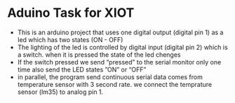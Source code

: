 Aduino Task for XIOT
=============================

- This is an arduino project that uses one digital output (digital pin 1) as a led which has two states (ON - OFF)
- The lighting of the led is controlled by digital input (digital pin 2) which is a switch. when it is pressed the state of the led chenges
- If the switch pressed we send “pressed” to the serial monitor only one time also send the LED states ”ON” or “OFF”
- in parallel, the program send continuous serial data comes from temperature sensor with 3 second rate. we connect the temprature sensor (lm35) to analog pin 1.
